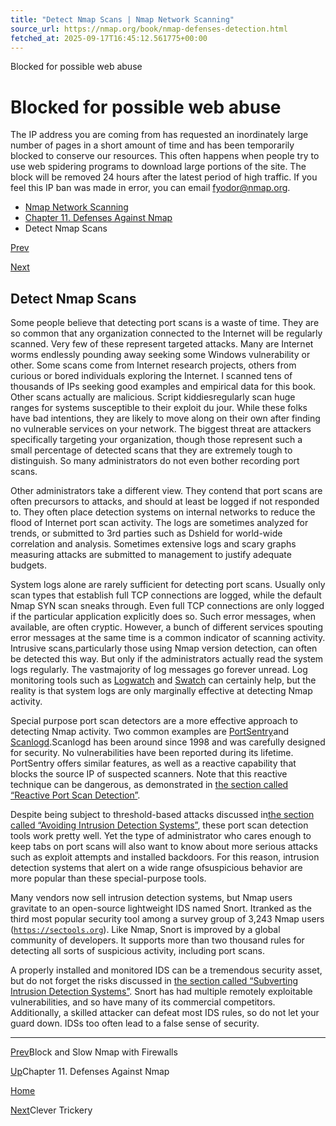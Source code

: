```yaml
---
title: "Detect Nmap Scans | Nmap Network Scanning"
source_url: https://nmap.org/book/nmap-defenses-detection.html
fetched_at: 2025-09-17T16:45:12.561775+00:00
---
```


Blocked for possible web abuse

Blocked for possible web abuse
==========

The IP address you are coming from has requested an inordinately large number of pages in a short amount of time and has been temporarily blocked to conserve our resources. This often happens when people try to use web spidering programs to download large portions of the site. The block will be removed 24 hours after the latest period of high traffic. If you feel this IP ban was made in error, you can email fyodor@nmap.org.

* [Nmap Network Scanning](https://nmap.org/book/toc.html)
* [Chapter 11. Defenses Against Nmap](https://nmap.org/book/defenses.html)
* Detect Nmap Scans

[Prev](https://nmap.org/book/nmap-defenses-firewalls.html)

[Next](https://nmap.org/book/nmap-defenses-trickery.html)

Detect Nmap Scans[]()
----------

Some people believe that detecting port scans is a waste of
time. They are so common that any organization connected to the
Internet will be regularly scanned. Very few of these represent
targeted attacks. Many are Internet worms endlessly pounding away
seeking some Windows vulnerability or other. Some scans come from
Internet research projects, others from curious or bored individuals
exploring the Internet. I scanned tens of thousands of IPs seeking
good examples and empirical data for this book. Other scans actually
are malicious.
Script kiddies[]()regularly scan huge ranges for systems
susceptible to their exploit du jour. While these folks have bad
intentions, they are likely to move along on their own after finding
no vulnerable services on your network. The biggest threat are attackers
specifically targeting your organization, though those represent such
a small percentage of detected scans that they are extremely tough to
distinguish. So many administrators do not even bother recording port
scans.

Other administrators take a different view. They contend that
port scans are often precursors to attacks, and should at least
be logged if not responded to. They often place detection systems on
internal networks to reduce the flood of Internet port scan activity.
The logs are sometimes analyzed for trends, or submitted to 3rd
parties such as Dshield for world-wide correlation and analysis.
Sometimes extensive logs and scary graphs measuring attacks are
submitted to management to justify adequate budgets.

System logs alone are rarely sufficient for detecting port
scans. Usually only scan types that establish full TCP connections
are logged, while the default Nmap SYN scan sneaks through. Even full
TCP connections are only logged if the particular
application explicitly does so. Such error messages, when
available, are often cryptic. However, a bunch of different services
spouting error messages at the same time is a common indicator of
scanning activity.
Intrusive scans,[]()particularly those using Nmap
version detection, can often be detected this way. But only if
the administrators actually read the system logs regularly. The vast[]()majority of log messages go forever unread. Log monitoring tools such as [Logwatch](https://sourceforge.net/projects/logwatch/) and [Swatch](http://swatch.sourceforge.net/) can certainly
help, but the reality is that system logs are only marginally
effective at detecting Nmap activity.

Special purpose port scan detectors are a more effective
approach to detecting Nmap activity. Two common examples are [PortSentry](http://sourceforge.net/projects/sentrytools/)[]()and [Scanlogd](http://www.openwall.com/scanlogd/).[]()Scanlogd has been around since 1998 and was carefully designed for
security. No vulnerabilities have been reported during its lifetime.
PortSentry offers similar features, as well as a reactive capability
that blocks the source IP of suspected scanners. Note that this reactive
technique can be dangerous, as demonstrated in [the section called “Reactive Port Scan Detection”](https://nmap.org/book/nmap-defenses-trickery.html#nmap-defense-reactive-port-sentry).

Despite being subject to threshold-based attacks discussed in[the section called “Avoiding Intrusion Detection Systems”](https://nmap.org/book/subvert-ids.html#avoid-ids), these port scan detection tools work pretty well. Yet the type of administrator who
cares enough to keep tabs on port scans will also want to know about more serious
attacks such as exploit attempts and installed backdoors. For this
reason, intrusion detection systems that alert on a wide range of[]()suspicious behavior are more popular than these special-purpose
tools.

Many vendors now sell intrusion detection systems, but Nmap
users gravitate to an open-source lightweight IDS named Snort. It[]()ranked as the third most popular security tool among a survey group of
3,243 Nmap users ([`https://sectools.org`](https://sectools.org/)). Like Nmap, Snort is improved by a global community
of developers. It supports more than two thousand rules for detecting
all sorts of suspicious activity, including port scans.

A properly installed and monitored IDS can be a tremendous
security asset, but do not forget the risks discussed in [the section called “Subverting Intrusion Detection Systems”](https://nmap.org/book/subvert-ids.html).
Snort has had multiple remotely exploitable vulnerabilities, and so
have many of its commercial competitors. Additionally, a skilled
attacker can defeat most IDS rules, so do not let your guard down.
IDSs too often lead to a false sense of security.

---

[Prev](https://nmap.org/book/nmap-defenses-firewalls.html)Block and Slow Nmap with Firewalls

[Up](https://nmap.org/book/defenses.html)Chapter 11. Defenses Against Nmap

[Home](https://nmap.org/book/toc.html)

[Next](https://nmap.org/book/nmap-defenses-trickery.html)Clever Trickery